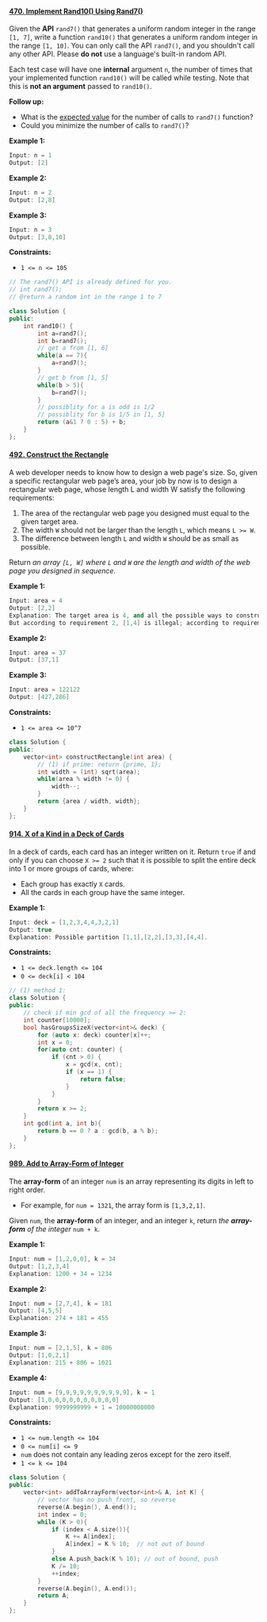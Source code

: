 #### [470. Implement Rand10() Using Rand7()](https://leetcode-cn.com/problems/implement-rand10-using-rand7/)

Given the **API** `rand7()` that generates a uniform random integer in the range `[1, 7]`, write a function `rand10()` that generates a uniform random integer in the range `[1, 10]`. You can only call the API `rand7()`, and you shouldn't call any other API. Please **do not** use a language's built-in random API.

Each test case will have one **internal** argument `n`, the number of times that your implemented function `rand10()` will be called while testing. Note that this is **not an argument** passed to `rand10()`.

**Follow up:**

- What is the [expected value](https://en.wikipedia.org/wiki/Expected_value) for the number of calls to `rand7()` function?
- Could you minimize the number of calls to `rand7()`? 

**Example 1:**

```c++
Input: n = 1
Output: [2]
```

**Example 2:**

```c++
Input: n = 2
Output: [2,8]
```

**Example 3:**

```c++
Input: n = 3
Output: [3,8,10]
```

**Constraints:**

- `1 <= n <= 105`

```c++
// The rand7() API is already defined for you.
// int rand7();
// @return a random int in the range 1 to 7

class Solution {
public:
    int rand10() {
        int a=rand7();
        int b=rand7();
        // get a from [1, 6]
        while(a == 7){
            a=rand7();
        }
        // get b from [1, 5]
        while(b > 5){
            b=rand7();
        }
        // possiblity for a is odd is 1/2
        // possiblity for b is 1/5 in [1, 5]
        return (a&1 ? 0 : 5) + b;
    }
};
```



#### [492. Construct the Rectangle](https://leetcode-cn.com/problems/construct-the-rectangle/)

A web developer needs to know how to design a web page's size. So, given a specific rectangular web page’s area, your job by now is to design a rectangular web page, whose length L and width W satisfy the following requirements:

1. The area of the rectangular web page you designed must equal to the given target area.
2. The width `W` should not be larger than the length `L`, which means `L >= W`.
3. The difference between length `L` and width `W` should be as small as possible.

Return *an array `[L, W]` where `L` and `W` are the length and width of the web page you designed in sequence.* 

**Example 1:**

```c++
Input: area = 4
Output: [2,2]
Explanation: The target area is 4, and all the possible ways to construct it are [1,4], [2,2], [4,1]. 
But according to requirement 2, [1,4] is illegal; according to requirement 3,  [4,1] is not optimal compared to [2,2]. So the length L is 2, and the width W is 2.
```

**Example 2:**

```c++
Input: area = 37
Output: [37,1]
```

**Example 3:**

```c++
Input: area = 122122
Output: [427,286]
```

**Constraints:**

- `1 <= area <= 10^7`

```c++
class Solution {
public:
    vector<int> constructRectangle(int area) {
        // (1) if prime: return {prime, 1};
        int width = (int) sqrt(area);
        while(area % width != 0) {
            width--;
        }
        return {area / width, width};
    }
};
```



#### [914. X of a Kind in a Deck of Cards](https://leetcode-cn.com/problems/x-of-a-kind-in-a-deck-of-cards/)

In a deck of cards, each card has an integer written on it. Return `true` if and only if you can choose `X >= 2` such that it is possible to split the entire deck into 1 or more groups of cards, where:

- Each group has exactly `X` cards.
- All the cards in each group have the same integer. 

**Example 1:**

```c++
Input: deck = [1,2,3,4,4,3,2,1]
Output: true
Explanation: Possible partition [1,1],[2,2],[3,3],[4,4].
```

**Constraints:**

- `1 <= deck.length <= 104`
- `0 <= deck[i] < 104`

```c++
// (1) method 1:
class Solution {
public:
    // check if min gcd of all the frequency >= 2:
    int counter[10000];
    bool hasGroupsSizeX(vector<int>& deck) {
        for (auto x: deck) counter[x]++;
        int x = 0;
        for(auto cnt: counter) {
            if (cnt > 0) {
                x = gcd(x, cnt); 
                if (x == 1) { 
                    return false;
                }
            }
        }
        return x >= 2;
    }
    int gcd(int a, int b){
        return b == 0 ? a : gcd(b, a % b);
    }
};
```

#### [989. Add to Array-Form of Integer](https://leetcode-cn.com/problems/add-to-array-form-of-integer/)

The **array-form** of an integer `num` is an array representing its digits in left to right order.

- For example, for `num = 1321`, the array form is `[1,3,2,1]`.

Given `num`, the **array-form** of an integer, and an integer `k`, return *the **array-form** of the integer* `num + k`.

**Example 1:**

```c++
Input: num = [1,2,0,0], k = 34
Output: [1,2,3,4]
Explanation: 1200 + 34 = 1234
```

**Example 2:**

```c++
Input: num = [2,7,4], k = 181
Output: [4,5,5]
Explanation: 274 + 181 = 455
```

**Example 3:**

```c++
Input: num = [2,1,5], k = 806
Output: [1,0,2,1]
Explanation: 215 + 806 = 1021
```

**Example 4:**

```c++
Input: num = [9,9,9,9,9,9,9,9,9,9], k = 1
Output: [1,0,0,0,0,0,0,0,0,0,0]
Explanation: 9999999999 + 1 = 10000000000 
```

**Constraints:**

- `1 <= num.length <= 104`
- `0 <= num[i] <= 9`
- `num` does not contain any leading zeros except for the zero itself.
- `1 <= k <= 104`

```c++
class Solution {
public:
    vector<int> addToArrayForm(vector<int>& A, int K) {
        // vector has no push_front, so reverse
		reverse(A.begin(), A.end());
		int index = 0;
		while (K > 0){
			if (index < A.size()){
				K += A[index];
				A[index] = K % 10;  // not out of bound
			}
			else A.push_back(K % 10); // out of bound, push
			K /= 10;
			++index;
		}
		reverse(A.begin(), A.end());
		return A;
    }
};
```

